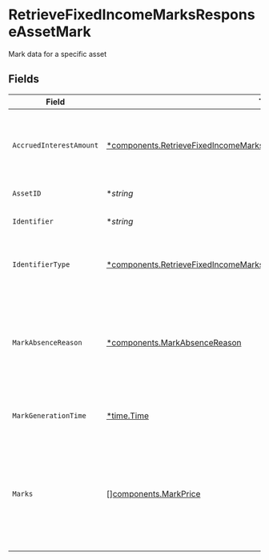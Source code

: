 # RetrieveFixedIncomeMarksResponseAssetMark

Mark data for a specific asset


## Fields

| Field                                                                                                                                                                                                                                               | Type                                                                                                                                                                                                                                                | Required                                                                                                                                                                                                                                            | Description                                                                                                                                                                                                                                         | Example                                                                                                                                                                                                                                             |
| --------------------------------------------------------------------------------------------------------------------------------------------------------------------------------------------------------------------------------------------------- | --------------------------------------------------------------------------------------------------------------------------------------------------------------------------------------------------------------------------------------------------- | --------------------------------------------------------------------------------------------------------------------------------------------------------------------------------------------------------------------------------------------------- | --------------------------------------------------------------------------------------------------------------------------------------------------------------------------------------------------------------------------------------------------- | --------------------------------------------------------------------------------------------------------------------------------------------------------------------------------------------------------------------------------------------------- |
| `AccruedInterestAmount`                                                                                                                                                                                                                             | [*components.RetrieveFixedIncomeMarksResponseAssetMarkAccruedInterestAmount](../../models/components/retrievefixedincomemarksresponseassetmarkaccruedinterestamount.md)                                                                             | :heavy_minus_sign:                                                                                                                                                                                                                                  | The amount of accrued interest estimated to be exchanged given the requested quantity. Measured in a USD value with 2-decimal places of precision.                                                                                                  | {<br/>"value": "4.99"<br/>}                                                                                                                                                                                                                         |
| `AssetID`                                                                                                                                                                                                                                           | **string*                                                                                                                                                                                                                                           | :heavy_minus_sign:                                                                                                                                                                                                                                  | Apex Asset ID for this asset.                                                                                                                                                                                                                       | 22091                                                                                                                                                                                                                                               |
| `Identifier`                                                                                                                                                                                                                                        | **string*                                                                                                                                                                                                                                           | :heavy_minus_sign:                                                                                                                                                                                                                                  | Identifier of the asset (of the type specified in `identifier_type`).                                                                                                                                                                               | 3.78331e+07                                                                                                                                                                                                                                         |
| `IdentifierType`                                                                                                                                                                                                                                    | [*components.RetrieveFixedIncomeMarksResponseAssetMarkIdentifierType](../../models/components/retrievefixedincomemarksresponseassetmarkidentifiertype.md)                                                                                           | :heavy_minus_sign:                                                                                                                                                                                                                                  | The identifier type of the asset being sought. This will be the same value as what was sent on the request.                                                                                                                                         | CUSIP                                                                                                                                                                                                                                               |
| `MarkAbsenceReason`                                                                                                                                                                                                                                 | [*components.MarkAbsenceReason](../../models/components/markabsencereason.md)                                                                                                                                                                       | :heavy_minus_sign:                                                                                                                                                                                                                                  | When marks are found and returned, this will be unspecified. If the asset was found, but no pricing data is returned, then: this will denote the reason, the marks[] list will be empty, and the accrued_interest_amount will not be present.       | NOT_PRICED                                                                                                                                                                                                                                          |
| `MarkGenerationTime`                                                                                                                                                                                                                                | [*time.Time](https://pkg.go.dev/time#Time)                                                                                                                                                                                                          | :heavy_minus_sign:                                                                                                                                                                                                                                  | The time this mark data was generated                                                                                                                                                                                                               | {<br/>"nanos": 61400000,<br/>"seconds": 171442739<br/>}                                                                                                                                                                                             |
| `Marks`                                                                                                                                                                                                                                             | [][components.MarkPrice](../../models/components/markprice.md)                                                                                                                                                                                      | :heavy_minus_sign:                                                                                                                                                                                                                                  | The set of marks available for this asset. If this is non-empty, then it will always contain a PERCENTAGE_OF_PAR typed price in it. Yield prices may not always be available, but never be present without a percentage of par value also returned. | [<br/>{<br/>"price": {<br/>"value": "97.10"<br/>},<br/>"type": "PERCENTAGE_OF_PAR"<br/>}<br/>]                                                                                                                                                      |